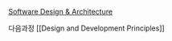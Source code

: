 [Software Design & Architecture](https://roadmap.sh/software-design-architecture)

다음과정
[[Design and Development Principles]]